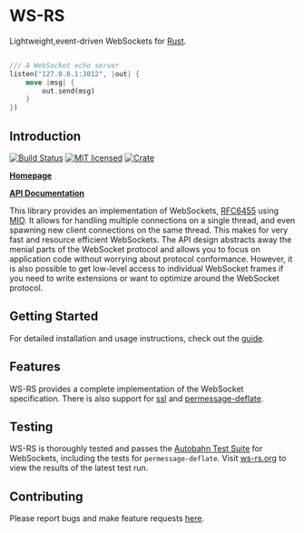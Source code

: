# WS-RS

Lightweight,event-driven WebSockets for [Rust](https://www.rust-lang.org).
```rust

/// A WebSocket echo server
listen("127.0.0.1:3012", |out| {
    move |msg| {
        out.send(msg)
    }
})
```

Introduction
------------
[![Build Status](https://travis-ci.org/housleyjk/ws-rs.svg?branch=stable)](https://travis-ci.org/housleyjk/ws-rs)
[![MIT licensed](https://img.shields.io/badge/license-MIT-blue.svg)](./LICENSE)
[![Crate](http://meritbadge.herokuapp.com/ws)](https://crates.io/crates/ws)

**[Homepage](https://ws-rs.org)**

**[API Documentation](https://ws-rs.org/docs)**

This library provides an implementation of WebSockets,
[RFC6455](https://tools.ietf.org/html/rfc6455) using [MIO](https://github.com/carllerche/mio). It
allows for handling multiple connections on a single thread, and even spawning new client
connections on the same thread. This makes for very fast and resource efficient WebSockets. The API
design abstracts away the menial parts of the WebSocket protocol and allows you to focus on
application code without worrying about protocol conformance. However, it is also possible to get
low-level access to individual WebSocket frames if you need to write extensions or want to optimize
around the WebSocket protocol.

Getting Started
---------------

For detailed installation and usage instructions, check out the [guide](https://ws-rs.org/guide).

Features
--------

WS-RS provides a complete implementation of the WebSocket specification. There is also support for
[ssl](https://ws-rs.org/guide/ssl) and
[permessage-deflate](https://ws-rs.org/guide/deflate).

Testing
-------

WS-RS is thoroughly tested and passes the [Autobahn Test Suite](https://crossbar.io/autobahn/) for
WebSockets, including the tests for `permessage-deflate`. Visit
[ws-rs.org](https://ws-rs.org/testing/autobahn/results) to view the results of the latest test run.

Contributing
------------

Please report bugs and make feature requests [here](https://github.com/housleyjk/ws-rs/issues).
